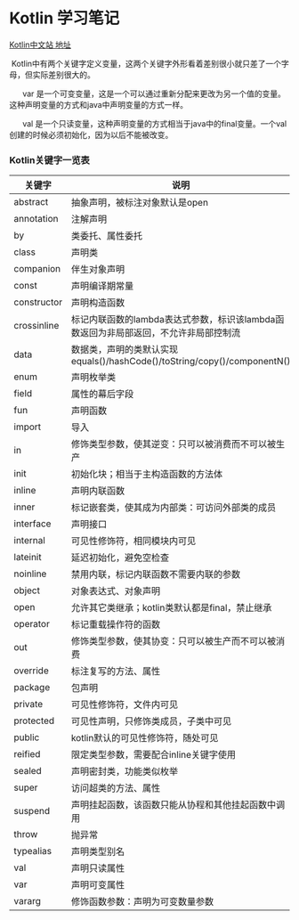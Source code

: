 # Kotlin 学习笔记   

[Kotlin中文站 地址](https://www.kotlincn.net/)

  Kotlin中有两个关键字定义变量，这两个关键字外形看着差别很小就只差了一个字母，但实际差别很大的。

      var  是一个可变变量，这是一个可以通过重新分配来更改为另一个值的变量。这种声明变量的方式和java中声明变量的方式一样。

      val   是一个只读变量，这种声明变量的方式相当于java中的final变量。一个val创建的时候必须初始化，因为以后不能被改变。

### Kotlin关键字一览表

|关键字|说明|
|-----|-----|
|abstract|抽象声明，被标注对象默认是open|
|annotation|注解声明|
|by|类委托、属性委托|
|class|声明类|
|companion|伴生对象声明|
|const|	声明编译期常量|
|constructor|	声明构造函数|
|crossinline|	标记内联函数的lambda表达式参数，标识该lambda函数返回为非局部返回，不允许非局部控制流|
|data	|数据类，声明的类默认实现equals()/hashCode()/toString/copy()/componentN()
|enum	|声明枚举类
|field	|属性的幕后字段
|fun	|声明函数
|import	|导入
|in	|修饰类型参数，使其逆变：只可以被消费而不可以被生产
|init	|初始化块；相当于主构造函数的方法体
|inline	|声明内联函数
|inner	|标记嵌套类，使其成为内部类：可访问外部类的成员
|interface|	声明接口
|internal|可见性修饰符，相同模块内可见
|lateinit	|延迟初始化，避免空检查
|noinline	|禁用内联，标记内联函数不需要内联的参数
|object	|对象表达式、对象声明
|open	|允许其它类继承；kotlin类默认都是final，禁止继承
|operator	|标记重载操作符的函数
|out	|修饰类型参数，使其协变：只可以被生产而不可以被消费
|override	|标注复写的方法、属性
|package	|包声明
|private	|可见性修饰符，文件内可见
|protected	|可见性声明，只修饰类成员，子类中可见
|public	|kotlin默认的可见性修饰符，随处可见
|reified	|限定类型参数，需要配合inline关键字使用
|sealed|	声明密封类，功能类似枚举
|super	|访问超类的方法、属性
|suspend	|声明挂起函数，该函数只能从协程和其他挂起函数中调用
|throw|	抛异常
|typealias|	声明类型别名
|val	|声明只读属性
|var	|声明可变属性
|vararg|	修饰函数参数：声明为可变数量参数|



